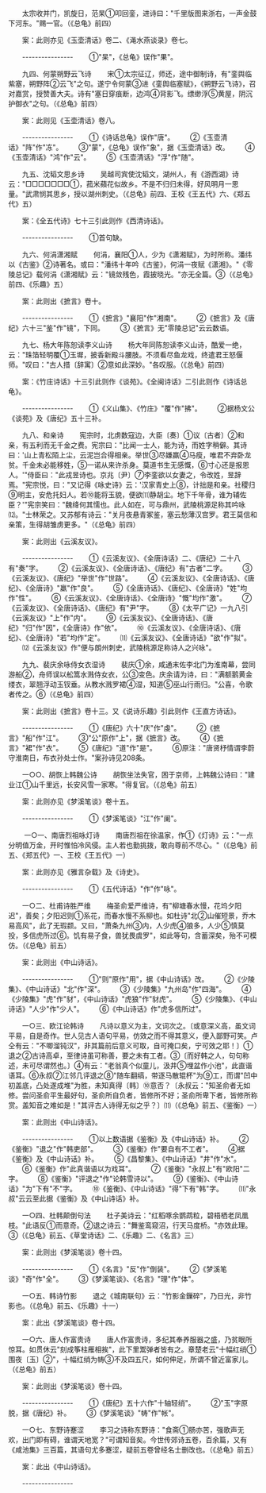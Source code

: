 <!-- { "loadSidebar": true } -->
　　太宗收并门，凯旋日，范杲①叩回銮，进诗曰："千里版图来浙右，一声金鼓下河东。"赐一官。（《总龟》前四） 

　　案：此则亦见《玉壶清话》卷二、《渑水燕谈录》卷七。 

　　---------------- 
　　①"杲"，《总龟》误作"果"。 

　　九四、何蒙朔野云飞诗 
　　宋①太宗征辽，师还，途中御制诗，有"銮舆临紫塞，朔野阵②云飞"之句。遂宁令何蒙③进《銮舆临塞赋》，《朔野云飞诗》，召对嘉赏，授赞善大夫。诗有"塞日穿痕断，边鸿④背影飞。缥缈浮⑤黄屋，阴沉护御衣"之句。（《总龟》前四） 

　　案：此则见《玉壶清话》卷八。 

　　---------------- 
　　①《诗话总龟》误作"唐"。 
　　②《玉壶清话》"阵"作"冻"。 
　　③"蒙"，《总龟》误作"象"，据《玉壶清话》改。 
　　④《玉壶清话》"鸿"作"云"。 
　　⑤《玉壶清话》"浮"作"随"。 

　　九五、沈韬文思乡诗 
　　吴越司宾使沈韬文，湖州人，有《游西湖》诗云："□□□□□□□①，菰米蘋花似故乡。不是不归归未得，好风明月一思量。"武肃悯其思乡，授以湖州刺史。（《总龟》前四、王校《王五代》六、《郑五代》五） 

　　案：《全五代诗》七十三引此则作《西清诗话》。 

　　---------------- 
　　①首句缺。 

　　九六、何涓潇湘赋 
　　何涓，襄阳①人，少为《潇湘赋》，为时所称。潘纬以《古鉴》②诗著名。或曰："潘纬十年吟《古鉴》，何涓一夜赋《潇湘》。"《零陵总记》载何涓《潇湘赋》云："镜敛残色，霞披晓光。"亦无全篇。③（《总龟》前四、《乐趣》五） 

　　案：此则出《摭言》卷十。 

　　---------------- 
　　①《摭言》"襄阳"作"湘南"。 
　　②《摭言》及《唐纪》六十三"鉴"作"镜"，下同。 
　　③《摭言》无"零陵总记"云云数语。 

　　九七、杨大年陈恕读李义山诗 
　　杨大年同陈恕读李义山诗，酷爱一绝，云："珠箔轻明覆①玉墀，披香新殿斗腰肢。不须看尽鱼龙戏，终遣君王怒偃师。"叹曰："古人措〔辞寓〕②意如此深妙。"各叹服。（《总龟》前四） 

　　案：《竹庄诗话》十三引此则作《谈苑》。《全闽诗话》二引此则作《诗话总龟》。 

　　---------------- 
　　①《义山集》、《竹庄》"覆"作"拂"。 
　　②据杨文公《谈苑》及《唐纪》五十三补。 

　　九八、和亲诗 
　　宪宗时，北虏数寇边，大臣〔奏〕①议〔古者〕②和亲，有五利而无千金之费。宪宗曰："比闻一士人，能为诗，而姓字稍僻。其诗曰：'山上青松陌上尘，云泥岂合得相亲。举世③尽嫌羸④马瘦，唯君不弃卧龙贫。千金未必能移姓，⑤一诺从来许杀身。莫道书生无感慨，⑥寸心还是报恩人。'"侍臣曰："此戎昱诗也。京兆〔尹〕⑦李銮欲以女妻之，令改姓，昱辞焉。"宪宗悦，曰："又记得《咏史诗》云：'汉家青史上⑧，计拙是和亲。社稷归⑨明主，安危托妇人。若⑩能将玉貌，便欲⑾静胡尘。地下千年骨，谁为辅佐臣？'"宪宗笑曰："魏绛何其懦也。此人如在，可与鼎州，武陵桃源足称其吟咏⑿。"士林荣之。又苏郁有诗云："关月夜悬青冢鉴，塞云愁薄汉宫罗。君王莫信和亲策，生得胡雏虏更多。"（《总龟》前四） 

　　案：此则出《云溪友议》。 

　　---------------- 
　　①《云溪友议》、《全唐诗话》二、《唐纪》二十八有"奏"字。 
　　②《云溪友议》、《全唐诗话》、《唐纪》有"古者"二字。 
　　③《云溪友议》、《唐纪》"举世"作"世路"。 
　　④《云溪友议》、《全唐诗话》、《唐纪》、《全唐诗》"羸"作"良"。 
　　⑤《全唐诗话》、《唐纪》、《全唐诗》"姓"均作"性"。 
　　⑥《云溪友议》、《全唐诗话》、《全唐诗》"慨"均作"激"。 
　　⑦《云溪友议》、《全唐诗话》、《唐纪》有"尹"字。 
　　⑧《太平广记》一九八引《云溪友议》"上"作"内"。 
　　⑨《云溪友议》、《全唐诗话》、《唐纪》"归"作"因"，《全唐诗》作"依"。 
　　⑩《云溪友议》、《全唐诗话》、《唐纪》、《全唐诗》"若"均作"定"。 
　　⑾《云溪友议》、《全唐诗话》"欲"作"拟"。 
　　⑿《云溪友议》作"便与朗州刺史，武陵桃源足称诗人之兴咏"。 

　　九九、裴庆余咏侍女衣湿诗 
　　裴庆①余，咸通末佐李北门为淮南幕，尝同游船②，舟师误以舩篙水溅侍女衣，公③变色。庆余请为诗，曰："满额鹅黄金缕衣，翠翘浮动玉钗垂。从教水溅罗裙④湿，知道⑤巫山行雨归。"公喜，令歌者传之。⑥（《总龟》前四） 

　　案：此则出《摭言》卷十三。又《说诗乐趣》引此则作《王直方诗话》。 

　　---------------- 
　　①《唐纪》六十"庆"作"虔"。 
　　②《摭言》"船"作"江"。 
　　③"公"原作"上"，据《摭言》改。 
　　④《摭言》"裙"作"衣"。 
　　⑤《唐纪》"道"作"是"。 
　　⑥原注："唐贤杼情谓李蔚守淮南日，布衣孙处士作。"案孙诗见208条。 

　　一○○、胡恢上韩魏公诗 
　　胡恢坐法失官，困于京师，上韩魏公诗曰："建业江①山千里远，长安风雪一家寒。"得复官。（《总龟》前五） 

　　案：此则亦见《梦溪笔谈》卷十五。 

　　---------------- 
　　①《梦溪笔谈》"江"作"阑"。 

　　
一○一、南唐烈祖咏灯诗 
　　南唐烈祖在徐温家，作①《灯诗》云："一点分明值万金，开时惟怕冷风侵。主人若也勤挑拨，敢向尊前不尽心。"（《总龟》前五、《郑五代》一、王校《王五代》一） 

　　案：此则亦见《雅言杂载》及《诗史》。 

　　---------------- 
　　①《五代诗话》"作"作"咏"。 

　　一○二、杜甫诗胜严维 
　　梅圣俞爱严维诗，有"柳塘春水慢，花坞夕阳迟"，善矣；夕阳迟则①系花，而春水慢不系柳也。如杜诗"北②山催短景，乔木易高风"，此了无瑕颣。又曰，"萧条九州③内，人少虎④狼多，人少⑤慎莫投，多信虎所过⑥。饥有易子食，兽犹畏虞罗"，如此等句，含蓄深矣，殆不可模仿。（《总龟》前五） 

　　案：此则出《中山诗话》。 

　　---------------- 
　　①"则"原作"用"，据《中山诗话》改。 
　　②《少陵集》、《中山诗话》"北"作"深"。 
　　③《少陵集》"九州岛"作"四海"。 
　　④《少陵集》"虎"作"豺"，《中山诗话》"虎狼"作"豺虎"。 
　　⑤《少陵集》、《中山诗话》"人少"作"少人"。 
　　⑥《中山诗话》作"虎多信所过"。 

　　一○三、欧江论韩诗 
　　凡诗以意义为主，文词次之。〔或意深义高，虽文词平易，自是奇作。世人见古人语句平易，仿效之而不得其意义，便入鄙野可笑。卢仝有云："不唧溜钝汉"，非其篇前后意义可取，自可掩口矣，宁可效之耶！〕①退之②古诗高卓，至律诗虽可称善，要之未有工者。③〔而好韩之人，句句称述，未可尽谓然也。〕④有云："老翁真个似童儿，汲井⑤埋盆作小池"，此直谐语耳。⑥永叔⑦江邻几评退之⑧"随车翻缟，带逐马散辊杯"为⑨工，而谓"凹中初盖底，凸处遂成堆"为胜，未知真得〔韩〕⑩意否？〔永叔云："知圣俞者无如修。尝问圣俞平生最好句，圣俞所自负者，皆修所不好；圣俞所卑下者，皆修所称赏。盖知音之难如是！"其评古人诗得无似之乎？〕⑾（《总龟》前五、《鉴衡》一） 

　　案：此则出《中山诗话》。 

　　---------------- 
　　①以上数语据《鉴衡》及《中山诗话》补。 
　　②《鉴衡》"退之"作"韩吏部"。 
　　③《鉴衡》作"要自有不工者"。 
　　④据《鉴衡》及《中山诗话》补。 
　　⑤《昌黎集》、《中山诗话》"井"作"水"。 
　　⑥《鉴衡》作"此真谐语以为戏耳"。 
　　⑦《鉴衡》"永叔上"有"欧阳"二字。 
　　⑧《鉴衡》"评退之"作"论韩雪诗以"。 
　　⑨《鉴衡》、《中山诗话》"为"下有"不"字。 
　　⑩《鉴衡》、《中山诗话》"得"下有"韩"字。 
　　⑾"永叔"云云至此据《鉴衡》及《中山诗话》补。 

　　一○四、杜韩颠倒句法 
　　杜子美诗云："红稻啄余鹦鹉粒，碧梧栖老凤凰枝。"此语反①而意奇。②退之诗云："舞鉴鸾窥沼，行天马度桥。"亦效此理。③（《总龟》前五、《草堂诗话》二、《乐趣》二、《名言》三） 

　　案：此则出《梦溪笔谈》卷十四。 

　　---------------- 
　　①《名言》"反"作"倒装"。 
　　②《梦溪笔谈》"奇"作"全"。 
　　③《梦溪笔谈》、《名言》"理"作"体"。 

　　一○五、韩诗竹影 
　　退之《城南联句》云："竹影金鏁碎"，乃日光，非竹影也。（《总龟》前五、《乐趣》十一） 

　　案：此出《梦溪笔谈》卷十四。 

　　一○六、唐人作富贵诗 
　　唐人作富贵诗，多纪其奉养服器之盛，乃贫眼所惊耳。如贯休云"刻成筝柱雁相挨"，此下里鬻弹者皆有之。章楚老云"十幅红绡①围夜〔玉〕②"，十幅红绡为帱③不及四五尺，如何伸足，所谓不曾近富家儿。（《总龟》前五） 

　　案：此则出《梦溪笔谈》卷十四。 

　　---------------- 
　　①《唐纪》五十六作"十轴轻绡"。 
　　②"玉"字原脱，据《唐纪》补。 
　　③《梦溪笔谈》"帱"作"帐"。 

　　一○七、东野诗蹇涩 
　　李习之诗称东野诗："食斋①肠亦苦，强歌声无欢，出门即有碍，谁谓天地宽？"可谓知音矣。今世传郊诗五卷，百余篇，又有《咸池集》三百篇，其语句尤多蹇涩，疑前五卷曾经名士删改也。（《总龟》前五） 

　　案：此出《中山诗话》。 

　　---------------- 
